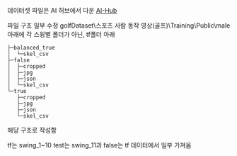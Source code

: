 데이터셋 파일은 AI 허브에서 다운 [AI-Hub](https://www.aihub.or.kr/aihubdata/data/view.do?currMenu=&topMenu=&aihubDataSe=data&dataSetSn=65)

파일 구조 일부 수정
golfDataset\스포츠 사람 동작 영상(골프)\Training\Public\male 아래에 각 스윙별 폴더가 아닌,
tf폴더 아래

```
├─balanced_true
│  └─skel_csv
├─false
│  ├─cropped
│  ├─jpg
│  ├─json
│  └─skel_csv
└─true
   ├─cropped
   ├─jpg
   ├─json
   └─skel_csv
```


해당 구조로 작성함


tf는 swing_1~10
test는 swing_11과 false는 tf 데이터에서 일부 가져옴
